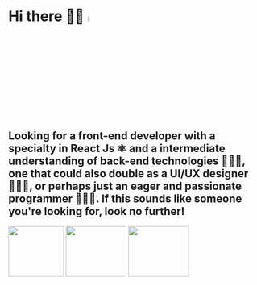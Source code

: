 # Hi there 👋🏾 <img src="https://media1.giphy.com/media/KzJkzjggfGN5Py6nkT/giphy.gif?cid=ecf05e47ah1sw71i6slqdytmcjppx0xlxkxf2xo3wpucx9cs&rid=giphy.gif" height='5%' width='5%' ></img>

## Looking for a front-end developer with a specialty in React Js ⚛️ and a intermediate understanding of back-end technologies 🧙🏾‍♂️, one that could also double as a UI/UX designer 🤹🏾‍♂️, or perhaps just an eager and passionate programmer 👨🏾‍💻. If this sounds like someone you're looking for, look no further! 




<img src="https://media0.giphy.com/media/eNAsjO55tPbgaor7ma/giphy.gif" height='100' width='110' ></img>
<img src="https://media3.giphy.com/media/XH9wwXfUXu91wAJwN5/giphy.gif" height='100' width='120' ></img>
<img src="https://media1.giphy.com/media/Job1nsnpm5a6bPWOQq/giphy.gif" height='100' width='120' ></img>

<!--
**AhmedAlihashi/AhmedAlihashi** is a ✨ _special_ ✨ repository because its `README.md` (this file) appears on your GitHub profile.

Here are some ideas to get you started:

- 🔭 I’m currently working on ...
- 🌱 I’m currently learning ...
- 👯 I’m looking to collaborate on ...
- 🤔 I’m looking for help with ...
- 💬 Ask me about ...
- 📫 How to reach me: ...
- 😄 Pronouns: ...
- ⚡ Fun fact: ...
-->
